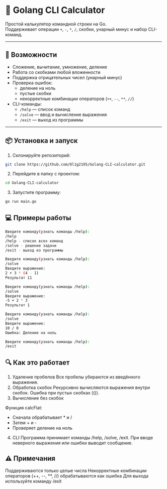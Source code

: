 # 🧮 Golang CLI Calculator

Простой калькулятор командной строки на Go.  
Поддерживает операции `+`, `-`, `*`, `/`, скобки, унарный минус и набор CLI-команд.

---

## 🚀 Возможности

- Сложение, вычитание, умножение, деление
- Работа со скобками любой вложенности
- Поддержка отрицательных чисел (унарный минус)
- Проверка ошибок:
  - деление на ноль
  - пустые скобки
  - некорректные комбинации операторов (`++`, `--`, `**`, `//`)
- CLI-команды:
  - `/help` — список команд
  - `/solve` — ввод и вычисление выражения
  - `/exit` — выход из программы

---

## 📦 Установка и запуск

1. Склонируйте репозиторий:
```bash
git clone https://github.com/Ol1g2195/Golang-CLI-calculator.git
```
2. Перейдите в папку с проектом:
```bash
cd Golang-CLI-calculator
```
3. Запустите программу:
```bash
go run main.go
```
## 💻 Примеры работы
```bash
Введите команду(узнать команды /help):
/help
/help - список всех команд
/solve - решение задачи
/exit - выход из программы
```
```bash
Введите команду(узнать команды /help):
/solve
Введите выражение:
2 + 3 * (4 - 1)
Результат 11
```
```bash
Введите команду(узнать команды /help):
/solve
Введите выражение:
-5 + 2 * 3
Результат 1
```
```bash
Введите команду(узнать команды /help):
/solve
Введите выражение:
10 / 0
Ошибка: Деление на ноль
```
```bash
Введите команду(узнать команды /help):
/exit
```
## 🔍 Как это работает
1. Удаление пробелов
Все пробелы убираются из введённого выражения.
2. Обработка скобок
Рекурсивно вычисляются выражения внутри скобок.
Ошибка при пустых скобках (()).
3. Вычисление без скобок

Функция calcFlat:
* Сначала обрабатывает * и /
* Затем + и -
* Проверяет деление на ноль
4. CLI
Программа принимает команды /help, /solve, /exit.
При вводе неверного выражения или ошибки выводит сообщение.
## ⚠️ Примечания
Поддерживаются только целые числа
Некорректные комбинации операторов (++, --, **, //) обрабатываются как ошибка
Для выхода используйте команду /exit
